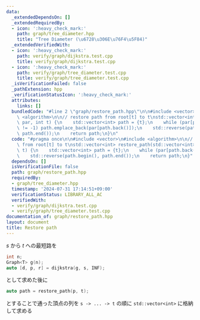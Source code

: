 ```yaml
---
data:
  _extendedDependsOn: []
  _extendedRequiredBy:
  - icon: ':heavy_check_mark:'
    path: graph/tree_diameter.hpp
    title: "Tree Diameter (\u6728\u306E\u76F4\u5F84)"
  _extendedVerifiedWith:
  - icon: ':heavy_check_mark:'
    path: verify/graph/dijkstra.test.cpp
    title: verify/graph/dijkstra.test.cpp
  - icon: ':heavy_check_mark:'
    path: verify/graph/tree_diameter.test.cpp
    title: verify/graph/tree_diameter.test.cpp
  _isVerificationFailed: false
  _pathExtension: hpp
  _verificationStatusIcon: ':heavy_check_mark:'
  attributes:
    links: []
  bundledCode: "#line 2 \"graph/restore_path.hpp\"\n\n#include <vector>\n#include\
    \ <algorithm>\n\n// restore path from root[t] to t\nstd::vector<int> restore_path(std::vector<int>&\
    \ par, int t) {\n    std::vector<int> path = {t};\n    while (par[path.back()]\
    \ != -1) path.emplace_back(par[path.back()]);\n    std::reverse(path.begin(),\
    \ path.end());\n    return path;\n}\n"
  code: "#pragma once\n\n#include <vector>\n#include <algorithm>\n\n// restore path\
    \ from root[t] to t\nstd::vector<int> restore_path(std::vector<int>& par, int\
    \ t) {\n    std::vector<int> path = {t};\n    while (par[path.back()] != -1) path.emplace_back(par[path.back()]);\n\
    \    std::reverse(path.begin(), path.end());\n    return path;\n}"
  dependsOn: []
  isVerificationFile: false
  path: graph/restore_path.hpp
  requiredBy:
  - graph/tree_diameter.hpp
  timestamp: '2024-07-31 17:14:51+09:00'
  verificationStatus: LIBRARY_ALL_AC
  verifiedWith:
  - verify/graph/dijkstra.test.cpp
  - verify/graph/tree_diameter.test.cpp
documentation_of: graph/restore_path.hpp
layout: document
title: Restore path
---
```


$s$ から $t$ への最短路を

```cpp
int n;
Graph<T> g(n);
auto [d, p, r] = dijkstra(g, s, INF);
```

として求めた後に

```cpp
auto path = restore_path(p, t);
```

とすることで通った頂点の列を `s -> ... -> t` の順に `std::vector<int>` に格納して求める
